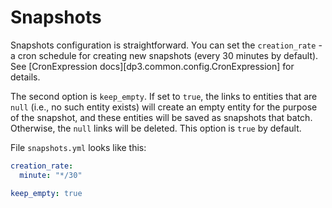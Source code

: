 # Snapshots

Snapshots configuration is straightforward. You can set the `creation_rate` - a cron schedule for creating new snapshots (every 30 minutes by default). See [CronExpression docs][dp3.common.config.CronExpression] for details.

The second option is `keep_empty`. If set to `true`, the links to entities that are `null` (i.e., no such entity exists) will create an empty entity for the purpose of the snapshot, and these entities will be saved as snapshots that batch. Otherwise, the `null` links will be deleted. This option is `true` by default.

File `snapshots.yml` looks like this:

```yaml
creation_rate:
  minute: "*/30"

keep_empty: true
```
